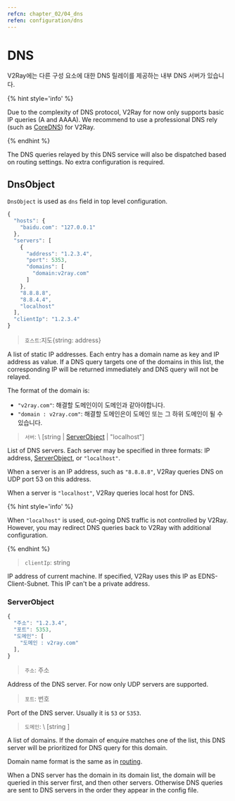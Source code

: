 ```yaml
---
refcn: chapter_02/04_dns
refen: configuration/dns
---
```

# DNS

V2Ray에는 다른 구성 요소에 대한 DNS 릴레이를 제공하는 내부 DNS 서버가 있습니다.

{% hint style='info' %}

Due to the complexity of DNS protocol, V2Ray for now only supports basic IP queries (A and AAAA). We recommend to use a professional DNS rely (such as [CoreDNS](https://coredns.io/)) for V2Ray.

{% endhint %}

The DNS queries relayed by this DNS service will also be dispatched based on routing settings. No extra configuration is required.

## DnsObject

`DnsObject` is used as `dns` field in top level configuration.

```javascript
{
  "hosts": {
    "baidu.com": "127.0.0.1"
  },
  "servers": [
    {
      "address": "1.2.3.4",
      "port": 5353,
      "domains": [
        "domain:v2ray.com"
      ]
    },
    "8.8.8.8",
    "8.8.4.4",
    "localhost"
  ],
  "clientIp": "1.2.3.4"
}
```

> `호스트`:지도{string: address}

A list of static IP addresses. Each entry has a domain name as key and IP address as value. If a DNS query targets one of the domains in this list, the corresponding IP will be returned immediately and DNS query will not be relayed.

The format of the domain is:

* `"v2ray.com"`: 해결할 도메인이이 도메인과 같아야합니다.
* `"domain : v2ray.com"`: 해결할 도메인은이 도메인 또는 그 하위 도메인이 될 수 있습니다.

> `서버`: \ [string | [ServerObject](#serverobject) | "localhost"\]

List of DNS servers. Each server may be specified in three formats: IP address, [ServerObject](#serverobject), or `"localhost"`.

When a server is an IP address, such as `"8.8.8.8"`, V2Ray queries DNS on UDP port 53 on this address.

When a server is `"localhost"`, V2Ray queries local host for DNS.

{% hint style='info' %}

When `"localhost"` is used, out-going DNS traffic is not controlled by V2Ray. However, you may redirect DNS queries back to V2Ray with additional configuration.

{% endhint %}

> `clientIp`: string

IP address of current machine. If specified, V2Ray uses this IP as EDNS-Client-Subnet. This IP can't be a private address.

### ServerObject

```javascript
{
  "주소": "1.2.3.4",
  "포트": 5353,
  "도메인": [
    "도메인 : v2ray.com"
  ],
}
```

> `주소`: 주소

Address of the DNS server. For now only UDP servers are supported.

> `포트`: 번호

Port of the DNS server. Usually it is `53` or `5353`.

> `도메인`: \ [string \]

A list of domains. If the domain of enquire matches one of the list, this DNS server will be prioritized for DNS query for this domain.

Domain name format is the same as in [routing](routing.md).

When a DNS server has the domain in its domain list, the domain will be queried in this server first, and then other servers. Otherwise DNS queries are sent to DNS servers in the order they appear in the config file.